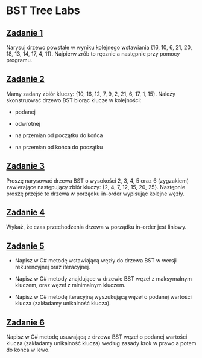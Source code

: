 # BST Tree Labs
## [Zadanie 1](z1)
Narysuj drzewo powstałe w wyniku kolejnego wstawiania
{16, 10, 6, 21, 20, 18, 13, 14, 17, 4, 11}. Najpierw zrób to ręcznie a następnie przy pomocy programu.
## [Zadanie 2](/z2)
Mamy zadany zbiór kluczy: {10, 16, 12, 7, 9, 2, 21, 6, 17, 1, 15}.
Należy skonstruować drzewo BST biorąc klucze w kolejności:

- podanej

- odwrotnej

- na przemian od początku do końca

- na przemian od końca do początku
## [Zadanie 3](/z3)
Proszę narysować drzewa BST o wysokości 2, 3, 4, 5 oraz 6 (zygzakiem)
zawierające następujący zbiór kluczy: {2, 4, 7, 12, 15, 20, 25}. Następnie proszę przejść te drzewa w porządku in-order wypisując kolejne węzły.
## [Zadanie 4](/z4)
Wykaż, że czas przechodzenia drzewa w porządku in-order jest liniowy.
## [Zadanie 5](/z5)
- Napisz w C# metodę wstawiającą węzły do drzewa BST w wersji rekurencyjnej oraz iteracyjnej. 

- Napisz w C# metody znajdujące w drzewie BST węzeł z maksymalnym kluczem, oraz węzeł z minimalnym kluczem.

- Napisz w C# metodę iteracyjną wyszukującą węzeł o podanej wartości klucza (zakładamy unikalność klucza).
## [Zadanie 6](/z6)
Napisz w C# metodę usuwającą z drzewa BST węzeł o podanej wartości klucza (zakładamy unikalność klucza)  według zasady krok w prawo a potem do końca w lewo.

